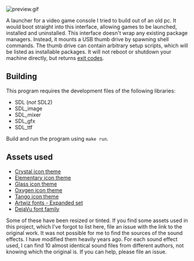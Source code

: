 ![preview.gif](https://raw.github.com/AlxHnr/interface/master/preview.gif)

A launcher for a video game console I tried to build out of an old pc. It
would boot straight into this interface, allowing games to be launched,
installed and uninstalled. This interface doesn't wrap any existing package
managers. Instead, it mounts a USB thumb drive by spawning shell commands.
The thumb drive can contain arbitrary setup scripts, which will be listed
as installable packages. It will not reboot or shutdown your machine
directly, but returns
[exit codes](https://github.com/AlxHnr/interface/blob/master/main.c#L11).

## Building

This program requires the development files of the following libraries:

* SDL (_not_ SDL2)
* SDL\_image
* SDL\_mixer
* SDL\_gfx
* SDL\_ttf

Build and run the program using `make run`.

## Assets used

* [Crystal icon theme](https://www.opendesktop.org/p/1002590)
* [Elementary icon theme](https://github.com/elementary/icons)
* [Glass icon theme](https://www.gnome-look.org/content/show.php/Glass+Icons+Theme?content=32146)
* [Oxygen icon theme](https://github.com/KDE/oxygen-icons)
* [Tango icon theme](https://github.com/elementary/icons)
* [Artwiz fonts - Expanded set](http://artwizaleczapka.sourceforge.net)
* [DejaVu font family](https://dejavu-fonts.github.io)

Some of these have been resized or tinted. If you find some assets used in
this project, which I've forgot to list here, file an issue with the link
to the original work. It was not possible for me to find the sources of the
sound effects. I have modified them heavily years ago. For each sound
effect used, I can find 10 almost identical sound files from different
authors, not knowing which the original is. If you can help, please file an
issue.
